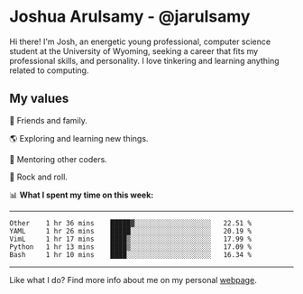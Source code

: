 # Joshua Arulsamy - @jarulsamy

Hi there! I'm Josh, an energetic young professional, computer science student at the University of Wyoming, seeking a career that fits my professional skills, and personality. I love tinkering and learning anything related to computing.

## My values

:yellow_heart: Friends and family.

:earth_americas: Exploring and learning new things.

:book: Mentoring other coders.

:guitar: Rock and roll.

:bar_chart: **What I spent my time on this week:**

------
<!--START_SECTION:waka-->
```text
Other    1 hr 36 mins    █████▓░░░░░░░░░░░░░░░░░░░   22.51 % 
YAML     1 hr 26 mins    █████░░░░░░░░░░░░░░░░░░░░   20.19 % 
VimL     1 hr 17 mins    ████▒░░░░░░░░░░░░░░░░░░░░   17.99 % 
Python   1 hr 13 mins    ████▒░░░░░░░░░░░░░░░░░░░░   17.09 % 
Bash     1 hr 10 mins    ████░░░░░░░░░░░░░░░░░░░░░   16.34 % 
```
<!--END_SECTION:waka-->
------

Like what I do? Find more info about me on my personal [webpage](https://arulsamy.me).
